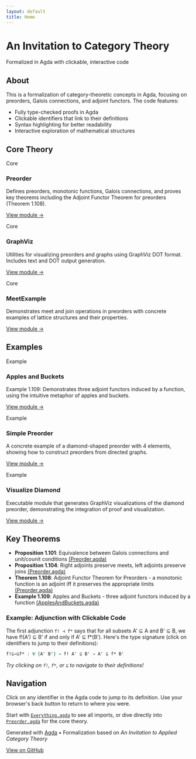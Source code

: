 ```yaml
---
layout: default
title: Home
---
```


<div class="hero" markdown="1">

# An Invitation to Category Theory

Formalized in Agda with clickable, interactive code

</div>

<div class="section" markdown="1">

## About

This is a formalization of category-theoretic concepts in Agda, focusing on preorders, Galois connections, and adjoint functors. The code features:

- Fully type-checked proofs in Agda
- Clickable identifiers that link to their definitions
- Syntax highlighting for better readability
- Interactive exploration of mathematical structures

</div>

<div class="section" markdown="1">

## Core Theory

<div class="module-grid" markdown="1">

<div class="module-card" markdown="1">

<span class="badge badge-core">Core</span>

### Preorder

Defines preorders, monotonic functions, Galois connections, and proves key theorems including the Adjoint Functor Theorem for preorders (Theorem 1.108).

[View module →](docs/Preorder.html)

</div>

<div class="module-card" markdown="1">

<span class="badge badge-core">Core</span>

### GraphViz

Utilities for visualizing preorders and graphs using GraphViz DOT format. Includes text and DOT output generation.

[View module →](docs/GraphViz.html)

</div>

<div class="module-card" markdown="1">

<span class="badge badge-core">Core</span>

### MeetExample

Demonstrates meet and join operations in preorders with concrete examples of lattice structures and their properties.

[View module →](docs/MeetExample.html)

</div>

</div>

</div>

<div class="section" markdown="1">

## Examples

<div class="module-grid" markdown="1">

<div class="module-card" markdown="1">

<span class="badge badge-example">Example</span>

### Apples and Buckets

Example 1.109: Demonstrates three adjoint functors induced by a function, using the intuitive metaphor of apples and buckets.

[View module →](docs/examples.ApplesAndBuckets.html)

</div>

<div class="module-card" markdown="1">

<span class="badge badge-example">Example</span>

### Simple Preorder

A concrete example of a diamond-shaped preorder with 4 elements, showing how to construct preorders from directed graphs.

[View module →](docs/examples.SimplePreorder.html)

</div>

<div class="module-card" markdown="1">

<span class="badge badge-example">Example</span>

### Visualize Diamond

Executable module that generates GraphViz visualizations of the diamond preorder, demonstrating the integration of proof and visualization.

[View module →](docs/examples.VisualizeDiamond.html)

</div>

</div>

</div>

<div class="section" markdown="1">

## Key Theorems

- **Proposition 1.101**: Equivalence between Galois connections and unit/counit conditions [(Preorder.agda)](docs/Preorder.html#FromGalois)
- **Proposition 1.104**: Right adjoints preserve meets, left adjoints preserve joins [(Preorder.agda)](docs/Preorder.html#Prop104)
- **Theorem 1.108**: Adjoint Functor Theorem for Preorders - a monotonic function is an adjoint iff it preserves the appropriate limits [(Preorder.agda)](docs/Preorder.html#Theorem108)
- **Example 1.109**: Apples and Buckets - three adjoint functors induced by a function [(ApplesAndBuckets.agda)](docs/examples.ApplesAndBuckets.html)

<div class="code-example" markdown="1">

### Example: Adjunction with Clickable Code

The first adjunction `f! ⊣ f*` says that for all subsets A' ⊆ A and B' ⊆ B, we have f!(A') ⊆ B' if and only if A' ⊆ f*(B'). Here's the type signature (click on identifiers to jump to their definitions):

```agda
f!⊆→⊆f* : ∀ {A' B'} → f! A' ⊆ B' → A' ⊆ f* B'
```

<p class="code-caption">
<em>Try clicking on <code>f!</code>, <code>f*</code>, or <code>⊆</code> to navigate to their definitions!</em>
</p>

</div>

</div>

<div class="section" markdown="1">

## Navigation

Click on any identifier in the Agda code to jump to its definition. Use your browser's back button to return to where you were.

Start with [`Everything.agda`](docs/Everything.html) to see all imports, or dive directly into [`Preorder.agda`](docs/Preorder.html) for the core theory.

</div>

<footer markdown="1">

Generated with [Agda](https://github.com/agda/agda) • Formalization based on _An Invitation to Applied Category Theory_

[View on GitHub](https://github.com/yourusername/an-invitation-to-category-theory)

</footer>
